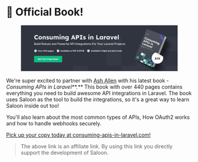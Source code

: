 # 📘 Official Book!

<figure><img src="../.gitbook/assets/horizontal-creative.png" alt=""><figcaption></figcaption></figure>

We're super excited to partner with [Ash Allen](https://twitter.com/AshAllenDesign) with his latest book - _Consuming APIs in Laravel**.**_ This book with over 440 pages contains everything you need to build awesome API integrations in Laravel. The book uses Saloon as the tool to build the integrations, so it's a great way to learn Saloon inside out too!

You'll also learn about the most common types of APIs, How OAuth2 works and how to handle webhooks securely.

[Pick up your copy today at consuming-apis-in-laravel.com!](https://consuming-apis-in-laravel.com/?aff=DGMrX)

> The above link is an affiliate link. By using this link you directly support the development of Saloon.
